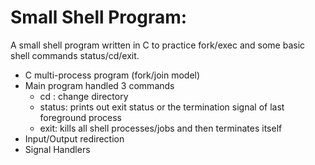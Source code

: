 # Small Shell Program:
A small shell program written in C to practice fork/exec and some basic shell commands status/cd/exit.
<br>
*  C multi-process program (fork/join model)
*  Main program handled 3 commands
   *  cd : change directory
   *  status: prints out exit status or the termination signal of last foreground process
   *  exit: kills all shell processes/jobs and then terminates itself
*  Input/Output redirection
*  Signal Handlers

